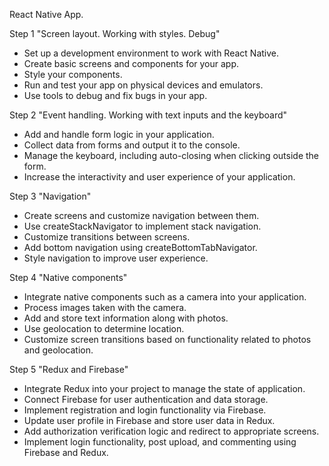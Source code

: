 React Native App.

Step 1 "Screen layout. Working with styles. Debug"

- Set up a development environment to work with React Native.
- Create basic screens and components for your app.
- Style your components.
- Run and test your app on physical devices and emulators.
- Use tools to debug and fix bugs in your app.

Step 2 "Event handling. Working with text inputs and the keyboard"

- Add and handle form logic in your application.
- Collect data from forms and output it to the console.
- Manage the keyboard, including auto-closing when clicking outside the form.
- Increase the interactivity and user experience of your application.

Step 3 "Navigation"

- Create screens and customize navigation between them.
- Use createStackNavigator to implement stack navigation.
- Customize transitions between screens.
- Add bottom navigation using createBottomTabNavigator.
- Style navigation to improve user experience.

Step 4 "Native components"

- Integrate native components such as a camera into your application.
- Process images taken with the camera.
- Add and store text information along with photos.
- Use geolocation to determine location.
- Customize screen transitions based on functionality related to photos and geolocation.

Step 5 "Redux and Firebase"

- Integrate Redux into your project to manage the state of application.
- Connect Firebase for user authentication and data storage.
- Implement registration and login functionality via Firebase.
- Update user profile in Firebase and store user data in Redux.
- Add authorization verification logic and redirect to appropriate screens.
- Implement login functionality, post upload, and commenting using Firebase and Redux.
